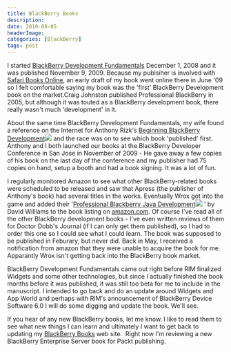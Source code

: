 ```yaml
---
title: BlackBerry Books
description: 
date: 2010-08-05
headerImage: 
categories: [BlackBerry]
tags: post
---
```


I started [BlackBerry Development Fundamentals](https://www.bbdevfundamentals.com) December 1, 2008 and it was published November 9, 2009. Because my publsiher is involved with [Safari Books Online](https://www.safaribooksonline.com), an early draft of my book went online there in June '09 so I felt comfortable saying my book was the 'first' BlackBerry Development book on the market.Craig Johnston published Professional BlackBerry in 2005, but although it was touted as a BlackBerry development book, there really wasn't much 'development' in it.

About the same time BlackBerry Development Fundamentals, my wife found a reference on the Internet for Anthony Rizk's [Beginning BlackBerry Development](https://www.amazon.com/gp/product/1430272252?ie=UTF8&tag=mcnsof-20&linkCode=as2&camp=1789&creative=390957&creativeASIN=1430272252)![](https://www.assoc-amazon.com/e/ir?t=mcnsof-20&l=as2&o=1&a=1430272252) and the race was on to see which book 'published' first. Anthony and I both launched our books at the BlackBerry Developer Conference in San Jose in November of 2009 - He gave away a few copies of his book on the last day of the conference and my publisher had 75 copies on hand, setup a booth and had a book signing. It was a lot of fun.

I regularly monitored Amazon to see what other BlackBerry-related books were scheduled to be released and saw that Apress (the publisher of Anthony's book) had several titles in the works. Eventually Wrox got into the game and added their '[Professional Blackberry Java Development](https://www.amazon.com/gp/product/0470547472?ie=UTF8&tag=mcnsof-20&linkCode=as2&camp=1789&creative=390957&creativeASIN=0470547472)![](https://www.assoc-amazon.com/e/ir?t=mcnsof-20&l=as2&o=1&a=0470547472) ' by David Williams to the book listing on [amazon.com](https://www.amazon.com/gp/redirect.html?ie=UTF8&location=http%3A%2F%2Fwww.amazon.com%2F%3Fie%3DUTF8%26ref_%3Dgno%5Flogo&tag=mcnsof-20&linkCode=ur2&camp=1789&creative=390957). Of course I've read all of the other BlackBerry development books - I've even written reviews of them for Doctor Dobb's Journal (if I can only get them published), so I had to order this one so I could see what I could learn. The book was supposed to be published in Feburary, but never did. Back in May, I received a notification from amazon that they were unable to acquire the book for me. Apparantly Wrox isn't getting back into the BlackBerry book market.

BlackBerry Development Fundamentals came out right before RIM finalized Widgets and some other technologies, but since I actually finished the book months before it was published, it was still too beta for me to include in the manuscript. I intended to go back and do an update around Widgets and App World and perhaps with RIM's announcement of BlackBerry Device Software 6.0 I will do some digging and update the book. We'll see.

If you hear of any new BlackBerry books, let me know. I like to read them to see what new things I can learn and ultimately I want to get back to updating my [BlackBerry Books](https://www.blackberrybooks.org) web site.  Right now I'm reviewing a new BlackBerry Enterprise Server book for Packt publishing.